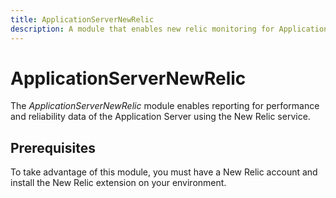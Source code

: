 ```yaml
---
title: ApplicationServerNewRelic
description: A module that enables new relic monitoring for Application Server
---
```


# ApplicationServerNewRelic

The _ApplicationServerNewRelic_ module enables reporting for performance and reliability data of the Application Server using the New Relic service.

## Prerequisites

To take advantage of this module, you must have a New Relic account and install the New Relic extension on your environment.
